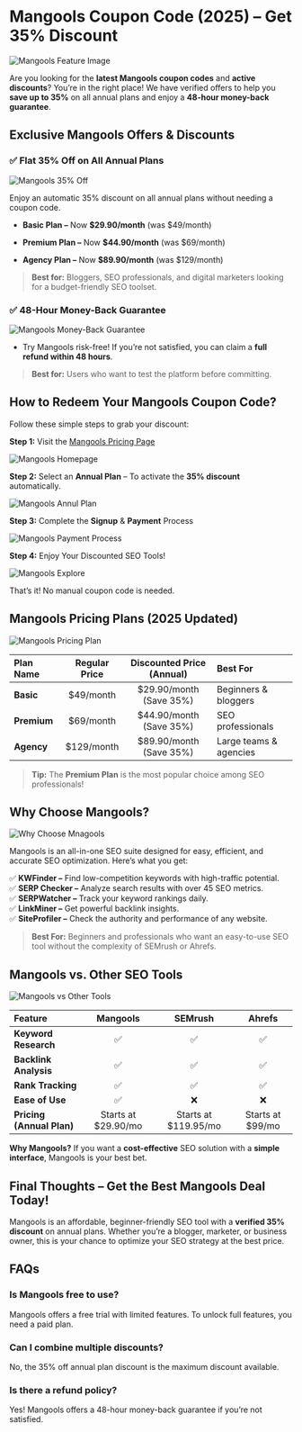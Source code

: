 # Mangools Coupon Code (2025) – Get 35% Discount

![Mangools Feature Image](https://github.com/SEO-Deals/Mangools-Coupon-Code/blob/main/img/1-%20mangools%20feature%20image.png)

Are you looking for the **latest Mangools coupon codes** and **active discounts**? You’re in the right place! We have verified offers to help you **save up to 35%** on all annual plans and enjoy a **48-hour money-back guarantee**.

## Exclusive Mangools Offers & Discounts

### ✅ Flat 35% Off on All Annual Plans

![Mangools 35% Off](https://github.com/SEO-Deals/Mangools-Coupon-Code/blob/main/img/2%20-%20Mangools%2035%20off.png)

Enjoy an automatic 35% discount on all annual plans without needing a coupon code.

*   **Basic Plan –** Now **$29.90/month** (was $49/month)
    
*   **Premium Plan –** Now **$44.90/month** (was $69/month)
    
*   **Agency Plan –** Now **$89.90/month** (was $129/month)
    

> **Best for:** Bloggers, SEO professionals, and digital marketers looking for a budget-friendly SEO toolset.

### ✅ 48-Hour Money-Back Guarantee

![Mangools Money-Back Guarantee](https://github.com/SEO-Deals/Mangools-Coupon-Code/blob/main/img/3%20-%20Mangools%2048%20hr%20money%20back.png)

*   Try Mangools risk-free! If you’re not satisfied, you can claim a **full refund within 48 hours**.
    

> **Best for:** Users who want to test the platform before committing.

## How to Redeem Your Mangools Coupon Code?

Follow these simple steps to grab your discount:

**Step 1:** Visit the [Mangools Pricing Page](https://www.mangools.com/pricing)

![Mangools Homepage](https://github.com/SEO-Deals/Mangools-Coupon-Code/blob/main/img/4%20-%20Mangools%20Homepage.png)  

**Step 2:** Select an **Annual Plan** – To activate the **35% discount** automatically.

![Mangools Annul Plan](https://github.com/SEO-Deals/Mangools-Coupon-Code/blob/main/img/5%20-%20Mangools%20Annual%20Plan.png)

**Step 3:** Complete the **Signup** & **Payment** Process

![Mangools Payment Process](https://github.com/SEO-Deals/Mangools-Coupon-Code/blob/main/img/6%20-%20Mangools%20Payment%20Process.png)

**Step 4:** Enjoy Your Discounted SEO Tools!

![Mangools Explore](https://github.com/SEO-Deals/Mangools-Coupon-Code/blob/main/img/7%20-%20Mangools%20Explore.png)

That’s it! No manual coupon code is needed.

## Mangools Pricing Plans (2025 Updated)

![Mangools Pricing Plan](https://github.com/SEO-Deals/Mangools-Coupon-Code/blob/main/img/8%20-%20Mangools%20Pricing%20Plan.png)

| Plan Name | Regular Price | Discounted Price (Annual) | Best For |
| :--- | :---: | :---: | :--- |
| **Basic** | $49/month | $29.90/month (Save 35%) | Beginners & bloggers |
| **Premium** | $69/month | $44.90/month (Save 35%) | SEO professionals |
| **Agency** | $129/month | $89.90/month (Save 35%) | Large teams & agencies |

> **Tip:** The **Premium Plan** is the most popular choice among SEO professionals!

## Why Choose Mangools?

![Why Choose Mnagools](https://github.com/SEO-Deals/Mangools-Coupon-Code/blob/main/img/9%20-%20Why%20choose%20mangools.png)

Mangools is an all-in-one SEO suite designed for easy, efficient, and accurate SEO optimization. Here’s what you get:

✅ **KWFinder –** Find low-competition keywords with high-traffic potential.  
✅ **SERP Checker –** Analyze search results with over 45 SEO metrics.  
✅ **SERPWatcher –** Track your keyword rankings daily.  
✅ **LinkMiner –** Get powerful backlink insights.  
✅ **SiteProfiler –** Check the authority and performance of any website.

> **Best For:** Beginners and professionals who want an easy-to-use SEO tool without the complexity of SEMrush or Ahrefs.

## Mangools vs. Other SEO Tools

![Mangools vs Other Tools](https://github.com/SEO-Deals/Mangools-Coupon-Code/blob/main/img/10%20-%20Mangools%20vs%20other%20tools.png)  

| Feature | Mangools | SEMrush | Ahrefs |
| :--- | :---: | :---: | :---: |
| **Keyword Research** | ✅ | ✅ | ✅ |
| **Backlink Analysis** | ✅ | ✅ | ✅ |
| **Rank Tracking** | ✅ | ✅ | ✅ |
| **Ease of Use** | ✅ | ❌ | ❌ |
| **Pricing (Annual Plan)** | Starts at $29.90/mo | Starts at $119.95/mo | Starts at $99/mo |

**Why Mangools?** If you want a **cost-effective** SEO solution with a **simple interface**, Mangools is your best bet.

## Final Thoughts – Get the Best Mangools Deal Today!

Mangools is an affordable, beginner-friendly SEO tool with a **verified 35% discount** on annual plans. Whether you’re a blogger, marketer, or business owner, this is your chance to optimize your SEO strategy at the best price.

## FAQs

### Is Mangools free to use?
Mangools offers a free trial with limited features. To unlock full features, you need a paid plan.

### Can I combine multiple discounts?
No, the 35% off annual plan discount is the maximum discount available.

### Is there a refund policy?
Yes! Mangools offers a 48-hour money-back guarantee if you’re not satisfied.
